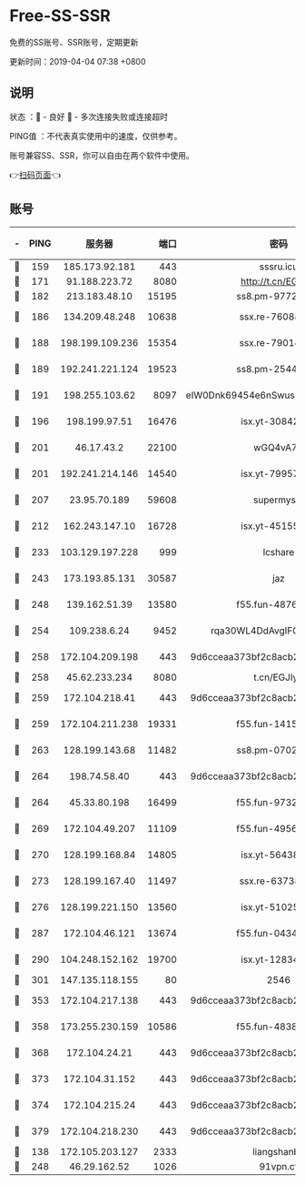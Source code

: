 # Free-SS-SSR

免费的SS账号、SSR账号，定期更新

更新时间：2019-04-04 07:38 +0800

## 说明

状态     ：🙂 - 良好 🙁 - 多次连接失败或连接超时

PING值   ：不代表真实使用中的速度，仅供参考。

账号兼容SS、SSR，你可以自由在两个软件中使用。

👉[扫码页面](https://liesauer.github.io/Free-SS-SSR/)👈

## 账号

|-|PING|服务器|端口|密码|加密方式|区域|
|:----:|:----:|:-----:|-----:|:----:|:----:|:----:|
|🙂|159|185.173.92.181|443|sssru.icu|rc4-md5|RU|
|🙂|171|91.188.223.72|8080|http://t.cn/EGJIyrl|rc4-md5|RU|
|🙂|182|213.183.48.10|15195|ss8.pm-97720747|rc4-md5|RU|
|🙂|186|134.209.48.248|10638|ssx.re-76088274|aes-256-cfb|US|
|🙂|188|198.199.109.236|15354|ssx.re-79014072|aes-256-cfb|US|
|🙂|189|192.241.221.124|19523|ss8.pm-25447716|aes-256-cfb|US|
|🙂|191|198.255.103.62|8097|eIW0Dnk69454e6nSwuspv9DmS201tQ0D|aes-256-cfb|US|
|🙂|196|198.199.97.51|16476|isx.yt-30842013|aes-256-cfb|US|
|🙂|201|46.17.43.2|22100|wGQ4vA7D|aes-256-gcm|RU|
|🙂|201|192.241.214.146|14540|isx.yt-79957459|aes-256-cfb|US|
|🙂|207|23.95.70.189|59608|supermyssr|chacha20-ietf|US|
|🙂|212|162.243.147.10|16728|isx.yt-45155519|aes-256-cfb|US|
|🙂|233|103.129.197.228|999|lcshare|aes-256-cfb|US|
|🙂|243|173.193.85.131|30587|jaz|aes-256-cfb|US|
|🙂|248|139.162.51.39|13580|f55.fun-48765997|aes-256-cfb|SG|
|🙂|254|109.238.6.24|9452|rqa30WL4DdAvgIFG6Fs3znzTa|aes-256-cfb|FR|
|🙂|258|172.104.209.198|443|9d6cceaa373bf2c8acb22e60b6a58be6|aes-256-cfb|US|
|🙂|258|45.62.233.234|8080|t.cn/EGJIyrl|rc4-md5|CA|
|🙂|259|172.104.218.41|443|9d6cceaa373bf2c8acb22e60b6a58be6|aes-256-cfb|US|
|🙂|259|172.104.211.238|19331|f55.fun-14153413|aes-256-cfb|US|
|🙂|263|128.199.143.68|11482|ss8.pm-07027944|aes-256-cfb|SG|
|🙂|264|198.74.58.40|443|9d6cceaa373bf2c8acb22e60b6a58be6|aes-256-cfb|US|
|🙂|264|45.33.80.198|16499|f55.fun-97323314|aes-256-cfb|US|
|🙂|269|172.104.49.207|11109|f55.fun-49562246|aes-256-cfb|SG|
|🙂|270|128.199.168.84|14805|isx.yt-56438950|aes-256-cfb|SG|
|🙂|273|128.199.167.40|11497|ssx.re-63738740|aes-256-cfb|SG|
|🙂|276|128.199.221.150|13560|isx.yt-51025089|aes-256-cfb|SG|
|🙂|287|172.104.46.121|13674|f55.fun-04347398|aes-256-cfb|SG|
|🙂|290|104.248.152.162|19700|isx.yt-12834534|aes-256-cfb|SG|
|🙂|301|147.135.118.155|80|2546|chacha20|US|
|🙂|353|172.104.217.138|443|9d6cceaa373bf2c8acb22e60b6a58be6|aes-256-cfb|US|
|🙂|358|173.255.230.159|10586|f55.fun-48382227|aes-256-cfb|US|
|🙂|368|172.104.24.21|443|9d6cceaa373bf2c8acb22e60b6a58be6|aes-256-cfb|US|
|🙂|373|172.104.31.152|443|9d6cceaa373bf2c8acb22e60b6a58be6|aes-256-cfb|US|
|🙂|374|172.104.215.24|443|9d6cceaa373bf2c8acb22e60b6a58be6|aes-256-cfb|US|
|🙂|379|172.104.218.230|443|9d6cceaa373bf2c8acb22e60b6a58be6|aes-256-cfb|US|
|🙂|138|172.105.203.127|2333|liangshanbo|chacha20|JP|
|🙂|248|46.29.162.52|1026|91vpn.cf|rc4-md5|RU|
